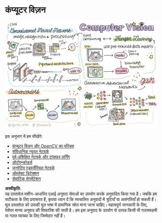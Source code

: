 # कंप्यूटर विज़न

![कंप्यूटर विज़न सामग्री का सारांश एक डूडल में](../../../../translated_images/ai-computervision.6506ebebac3fbf76cdb78989d7d3dfea87e88285c0feaade53aa7804a22b248f.hi.png)

इस अनुभाग में हम सीखेंगे:

* [कंप्यूटर विज़न और OpenCV का परिचय](06-IntroCV/README.md)
* [संविधानिक न्यूरल नेटवर्क](07-ConvNets/README.md)
* [पूर्व-प्रशिक्षित नेटवर्क और ट्रांसफर लर्निंग](08-TransferLearning/README.md) 
* [ऑटोएन्कोडर्स](09-Autoencoders/README.md)
* [जनरेटिव एडवर्सेरियल नेटवर्क](10-GANs/README.md)
* [ऑब्जेक्ट डिटेक्शन](11-ObjectDetection/README.md)
* [सेमांटिक सेगमेंटेशन](12-Segmentation/README.md)

**अस्वीकृति**:  
यह दस्तावेज़ मशीन-आधारित एआई अनुवाद सेवाओं का उपयोग करके अनुवादित किया गया है। जबकि हम सटीकता के लिए प्रयासरत हैं, कृपया ध्यान दें कि स्वचालित अनुवादों में त्रुटियाँ या असंगतियाँ हो सकती हैं। मूल दस्तावेज़ को उसकी मूल भाषा में प्रामाणिक स्रोत माना जाना चाहिए। महत्वपूर्ण जानकारी के लिए, पेशेवर मानव अनुवाद की सिफारिश की जाती है। हम इस अनुवाद के उपयोग से उत्पन्न किसी भी गलतफहमी या गलत व्याख्या के लिए जिम्मेदार नहीं हैं।